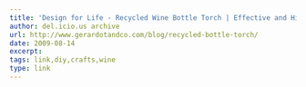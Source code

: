 ```yaml
---
title: 'Design for Life - Recycled Wine Bottle Torch | Effective and Highly Creative Design Using Minimal Resources'
author: del.icio.us archive
url: http://www.gerardotandco.com/blog/recycled-bottle-torch/
date: 2009-08-14
excerpt: 
tags: link,diy,crafts,wine
type: link
---
```

